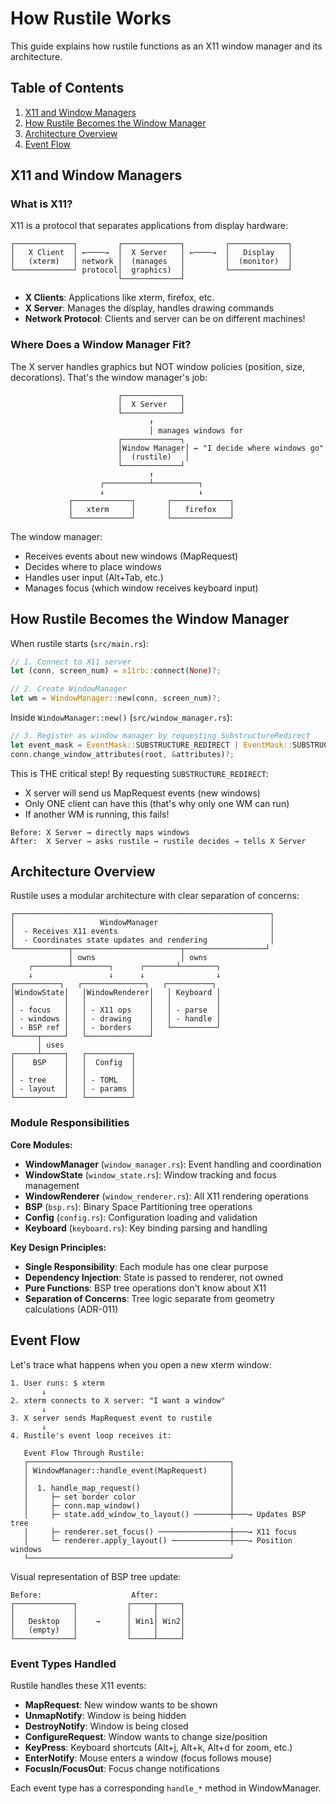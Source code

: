 # How Rustile Works

This guide explains how rustile functions as an X11 window manager and its architecture.

## Table of Contents

1. [X11 and Window Managers](#x11-and-window-managers)
2. [How Rustile Becomes the Window Manager](#how-rustile-becomes-the-window-manager)
3. [Architecture Overview](#architecture-overview)
4. [Event Flow](#event-flow)

## X11 and Window Managers

### What is X11?

X11 is a protocol that separates applications from display hardware:

```text
┌─────────────┐         ┌─────────────┐         ┌─────────────┐
│   X Client  │ ←────→  │  X Server   │ ←────→  │   Display   │
│   (xterm)   │ network │  (manages   │         │  (monitor)  │
└─────────────┘ protocol│  graphics)  │         └─────────────┘
                        └─────────────┘
```

- **X Clients**: Applications like xterm, firefox, etc.
- **X Server**: Manages the display, handles drawing commands
- **Network Protocol**: Clients and server can be on different machines!

### Where Does a Window Manager Fit?

The X server handles graphics but NOT window policies (position, size, decorations). That's the window manager's job:

```text
                        ┌─────────────┐
                        │  X Server   │
                        └─────────────┘
                               ↑
                               │ manages windows for
                        ┌─────────────┐
                        │Window Manager│ ← "I decide where windows go"
                        │  (rustile)   │
                        └─────────────┘
                               ↑
                    ┌──────────┴──────────┐
                    ↓                     ↓
             ┌─────────────┐       ┌─────────────┐
             │   xterm     │       │   firefox   │
             └─────────────┘       └─────────────┘
```

The window manager:

- Receives events about new windows (MapRequest)
- Decides where to place windows
- Handles user input (Alt+Tab, etc.)
- Manages focus (which window receives keyboard input)

## How Rustile Becomes the Window Manager

When rustile starts (`src/main.rs`):

```rust
// 1. Connect to X11 server
let (conn, screen_num) = x11rb::connect(None)?;

// 2. Create WindowManager
let wm = WindowManager::new(conn, screen_num)?;
```

Inside `WindowManager::new()` (`src/window_manager.rs`):

```rust
// 3. Register as window manager by requesting SubstructureRedirect
let event_mask = EventMask::SUBSTRUCTURE_REDIRECT | EventMask::SUBSTRUCTURE_NOTIFY;
conn.change_window_attributes(root, &attributes)?;
```

This is THE critical step! By requesting `SUBSTRUCTURE_REDIRECT`:

- X server will send us MapRequest events (new windows)
- Only ONE client can have this (that's why only one WM can run)
- If another WM is running, this fails!

```text
Before: X Server → directly maps windows
After:  X Server → asks rustile → rustile decides → tells X Server
```

## Architecture Overview

Rustile uses a modular architecture with clear separation of concerns:

```text
┌─────────────────────────────────────────────────────────┐
│                   WindowManager                         │
│  - Receives X11 events                                  │
│  - Coordinates state updates and rendering              │
└────────────┬────────────────────────┬──────────────────┘
             │ owns                   │ owns
    ┌────────┴────────┐      ┌───────┴────────┐
    ↓                 ↓      ↓                ↓
┌──────────┐   ┌──────────────┐   ┌──────────┐
│WindowState│   │WindowRenderer│   │ Keyboard │
│           │   │              │   │          │
│ - focus   │   │ - X11 ops    │   │ - parse  │
│ - windows │   │ - drawing    │   │ - handle │
│ - BSP ref │   │ - borders    │   └──────────┘
└─────┬─────┘   └──────────────┘
      │ uses
┌─────┴─────┐   ┌──────────┐
│    BSP    │   │  Config  │
│           │   │          │
│ - tree    │   │ - TOML   │
│ - layout  │   │ - params │
└───────────┘   └──────────┘
```

### Module Responsibilities

**Core Modules:**

- **WindowManager** (`window_manager.rs`): Event handling and coordination
- **WindowState** (`window_state.rs`): Window tracking and focus management
- **WindowRenderer** (`window_renderer.rs`): All X11 rendering operations
- **BSP** (`bsp.rs`): Binary Space Partitioning tree operations
- **Config** (`config.rs`): Configuration loading and validation
- **Keyboard** (`keyboard.rs`): Key binding parsing and handling

**Key Design Principles:**

- **Single Responsibility**: Each module has one clear purpose
- **Dependency Injection**: State is passed to renderer, not owned
- **Pure Functions**: BSP tree operations don't know about X11
- **Separation of Concerns**: Tree logic separate from geometry calculations (ADR-011)

## Event Flow

Let's trace what happens when you open a new xterm window:

```text
1. User runs: $ xterm
       ↓
2. xterm connects to X server: "I want a window"
       ↓
3. X server sends MapRequest event to rustile
       ↓
4. Rustile's event loop receives it:

   Event Flow Through Rustile:
   ┌─────────────────────────────────────────────┐
   │ WindowManager::handle_event(MapRequest)     │
   │                                             │
   │  1. handle_map_request()                    │
   │     ├─ set border color                     │
   │     ├─ conn.map_window()                    │
   │     ├─ state.add_window_to_layout() ────────┼───→ Updates BSP tree
   │     ├─ renderer.set_focus() ────────────────┼───→ X11 focus
   │     └─ renderer.apply_layout() ─────────────┼───→ Position windows
   └─────────────────────────────────────────────┘
```

Visual representation of BSP tree update:

```text
Before:                    After:
┌─────────────┐           ┌─────┬─────┐
│             │           │     │     │
│   Desktop   │    →      │ Win1│ Win2│
│   (empty)   │           │     │     │
└─────────────┘           └─────┴─────┘
```

### Event Types Handled

Rustile handles these X11 events:

- **MapRequest**: New window wants to be shown
- **UnmapNotify**: Window is being hidden
- **DestroyNotify**: Window is being closed
- **ConfigureRequest**: Window wants to change size/position
- **KeyPress**: Keyboard shortcuts (Alt+j, Alt+k, Alt+d for zoom, etc.)
- **EnterNotify**: Mouse enters a window (focus follows mouse)
- **FocusIn/FocusOut**: Focus change notifications

Each event type has a corresponding `handle_*` method in WindowManager.